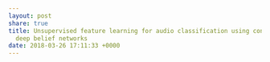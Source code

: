 ```yaml
---
layout: post
share: true
title: Unsupervised feature learning for audio classification using convolutional
  deep belief networks
date: 2018-03-26 17:11:33 +0000
---
```

